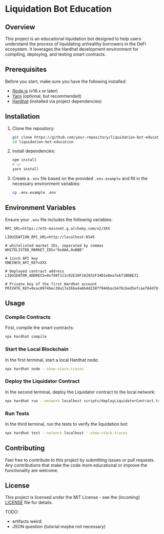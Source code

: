 # Liquidation Bot Education

## Overview

This project is an educational liquidation bot designed to help users understand the process of liquidating unhealthy borrowers in the DeFi ecosystem. It leverages the Hardhat development environment for compiling, deploying, and testing smart contracts.

## Prerequisites

Before you start, make sure you have the following installed:

- [Node.js](https://nodejs.org/en/) (v16.x or later)
- [Yarn](https://yarnpkg.com/getting-started/install) (optional, but recommended)
- [Hardhat](https://hardhat.org/getting-started/) (installed via project dependencies)

## Installation

1. Clone the repository:

   ```sh
   git clone https://github.com/your-repository/liquidation-bot-education.git
   cd liquidation-bot-education
   ```

2. Install dependencies:

   ```sh
   npm install
   # or
   yarn install
   ```

3. Create a `.env` file based on the provided `.env.example` and fill in the necessary environment variables:
   ```sh
   cp .env.example .env
   ```

## Environment Variables

Ensure your `.env` file includes the following variables:

```env
RPC_URL=https://eth-mainnet.g.alchemy.com/v2/XXX

LIQUIDATION_RPC_URL=http://localhost:8545

# whitelisted market IDs, separated by commas
WHITELISTED_MARKET_IDS="0xAAA,0xBBB"

# 1inch API key
ONEINCH_API_KEY=XXX

# Deployed contract address
LIQUIDATOR_ADDRESS=0x798f111c92E38F102931F34D1e0ea7e671BDBE31

# Private key of the first Hardhat account
PRIVATE_KEY=0xac0974bec39a17e36ba4a6b4d238ff944bacb478cbed5efcae784d7bf4f2ff80
```

## Usage

### Compile Contracts

First, compile the smart contracts:

```sh
npx hardhat compile
```

### Start the Local Blockchain

In the first terminal, start a local Hardhat node:

```sh
npx hardhat node --show-stack-traces
```

### Deploy the Liquidator Contract

In the second terminal, deploy the Liquidator contract to the local network:

```sh
npx hardhat run --network localhost scripts/deployLiquidatorContract.ts
```

### Run Tests

In the third terminal, run the tests to verify the liquidation bot:

```sh
npx hardhat test --network localhost --show-stack-traces
```

## Contributing

Feel free to contribute to this project by submitting issues or pull requests. Any contributions that make the code more educational or improve the functionality are welcome.

## License

This project is licensed under the MIT License - see the (incoming) [LICENSE](LICENSE) file for details.

TODO:

- artifacts weird:
- JSON question (tutorial maybe not necessary)
